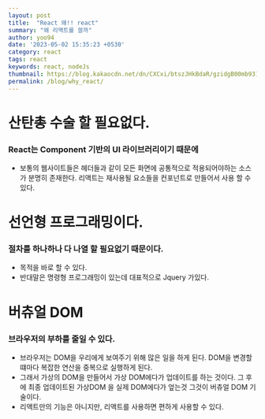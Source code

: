 ```yaml
---
layout: post
title:  "React 왜!! react"
summary: "왜 리액트를 쓸까"
author: yoo94
date: '2023-05-02 15:35:23 +0530'
category: react
tags: react
keywords: react, nodeJs
thumbnail: https://blog.kakaocdn.net/dn/CXCxi/btszJHkBdaR/gzidgB00mb931TLMKkS3QK/img.png
permalink: /blog/why_react/
---
```


# 산탄총 수술 할 필요없다.
### React는 Component 기반의 UI 라이브러리이기 때문에
- 보통의 웹사이트들은 헤더들과 같이 모든 화면에 공통적으로 적용되어야하는 소스가 분명히 존재한다. 리액트는 재사용될 요소들을 컨포넌트로 만들어서 사용 할 수 있다.

# 선언형 프로그래밍이다.
### 절차를 하나하나 다 나열 할 필요없기 때문이다.
- 목적을 바로 할 수 있다.
- 반대말은 명령형 프로그래밍이 있는데 대표적으로 Jquery 가있다.

# 버츄얼 DOM
### 브라우저의 부하를 줄일 수 있다.
- 브라우저는 DOM을 우리에게 보여주기 위해 많은 일을 하게 된다. DOM을 변경할 떄마다 복잡한 연산을 중복으로 실행하게 된다.
- 그래서 가상의 DOM을 만들어서 가상 DOM에다가 업데이트를 하는 것이다. 그 후에 최종 업데이트된 가상DOM 을 실제 DOM에다가 엎는것 그것이 버츄얼 DOM 기술이다.
- 리액트만의 기능은 아니지만, 리액트를 사용하면 편하게 사용할 수 있다.
